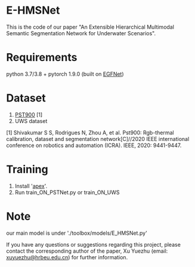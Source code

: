 # E-HMSNet
 This is the code of our paper "An Extensible Hierarchical Multimodal Semantic Segmentation Network for Underwater Scenarios".
  
# Requirements
  python 3.7/3.8 + pytorch 1.9.0 (built on [EGFNet](https://github.com/ShaohuaDong2021/EGFNet))
   
# Dataset
1. [PST900](https://github.com/ShreyasSkandanS/pst900_thermal_rgb) [1]
2. UWS dataset

[1] Shivakumar S S, Rodrigues N, Zhou A, et al. Pst900: Rgb-thermal calibration, dataset and segmentation network[C]//2020 IEEE international conference on robotics and automation (ICRA). IEEE, 2020: 9441-9447.


# Training
1. Install '[apex](https://github.com/NVIDIA/apex)'.
2. Run train_ON_PSTNet.py or train_ON_UWS 

# Note
our main model is under './toolbox/models/E_HMSNet.py'

 If you have any questions or suggestions regarding this project, please contact the corresponding author of the paper, Xu Yuezhu (email: xuyuezhu@hrbeu.edu.cn) for further information.


